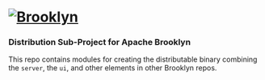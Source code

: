 
# [![**Brooklyn**](https://brooklyn.apache.org/style/img/apache-brooklyn-logo-244px-wide.png)](http://brooklyn.apache.org/)

### Distribution Sub-Project for Apache Brooklyn

This repo contains modules for creating the distributable binary
combining the `server`, the `ui`, and other elements in other Brooklyn repos.

